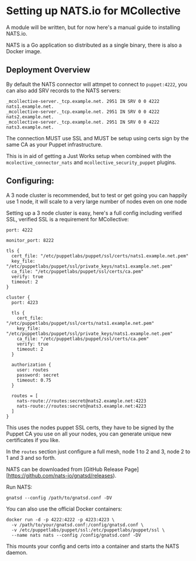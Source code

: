 Setting up NATS.io for MCollective
==================================

A module will be written, but for now here's a manual guide to installing NATS.io.

NATS is a Go application so distributed as a single binary, there is also a Docker image.

Deployment Overview
-------------------

By default the NATS connector will attmpet to connect to `puppet:4222`, you can also add
SRV records to the NATS servers:

```
_mcollective-server._tcp.example.net. 2951 IN SRV 0 0 4222 nats1.example.net.
_mcollective-server._tcp.example.net. 2951 IN SRV 0 0 4222 nats2.example.net.
_mcollective-server._tcp.example.net. 2951 IN SRV 0 0 4222 nats3.example.net.
```

The connection MUST use SSL and MUST be setup using certs sign by the same CA as your
Puppet infrastructure.

This is in aid of getting a Just Works setup when combined with the `mcolective_connector_nats`
and `mcollective_security_puppet` plugins.

Configuring:
------------

A 3 node cluster is recommended, but to test or get going you can happily use 1 node, it will
scale to a very large number of nodes even on one node

Setting up a 3 node cluster is easy, here's a full config including verified SSL, verified SSL
is a requirement for MCollective:

```
port: 4222

monitor_port: 8222

tls {
  cert_file: "/etc/puppetlabs/puppet/ssl/certs/nats1.example.net.pem"
  key_file: "/etc/puppetlabs/puppet/ssl/private_keys/nats1.example.net.pem"
  ca_file: "/etc/puppetlabs/puppet/ssl/certs/ca.pem"
  verify: true
  timeout: 2
}

cluster {
  port: 4223

  tls {
    cert_file: "/etc/puppetlabs/puppet/ssl/certs/nats1.example.net.pem"
    key_file: "/etc/puppetlabs/puppet/ssl/private_keys/nats1.example.net.pem"
    ca_file: "/etc/puppetlabs/puppet/ssl/certs/ca.pem"
    verify: true
    timeout: 2
  }

  authorization {
    user: routes
    password: secret
    timeout: 0.75
  }

  routes = [
    nats-route://routes:secret@nats2.example.net:4223
    nats-route://routes:secret@nats3.example.net:4223
  ]
}
```

This uses the nodes puppet SSL certs, they have to be signed by the Puppet CA you use on all your
nodes, you can generate unique new certificates if you like.

In the `routes` section just configure a full mesh, node 1 to 2 and 3, node 2 to 1 and 3 and so forth.

NATS can be downloaded from [GitHub Release Page][https://github.com/nats-io/gnatsd/releases).

Run NATS:

```
gnatsd --config /path/to/gnatsd.conf -DV
```

You can also use the official Docker containers:

```
docker run -d -p 4222:4222 -p 4223:4223 \
  -v /path/to/your/gnatsd.conf:/config/gnatsd.conf \
  -v /etc/puppetlabs/puppet/ssl:/etc/puppetlabs/puppet/ssl \
  --name nats nats --config /config/gnatsd.conf -DV
````

This mounts your config and certs into a container and starts the NATS daemon.
